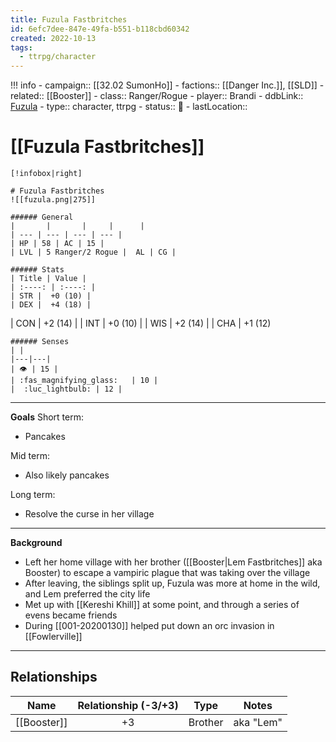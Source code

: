 ```yaml
---
title: Fuzula Fastbritches
id: 6efc7dee-847e-49fa-b551-b118cbd60342
created: 2022-10-13
tags:
  - ttrpg/character
---
```


!!! info
    - campaign:: [[32.02 SumonHo]]
    - factions:: [[Danger Inc.]], [[SLD]]
    - related:: [[Booster]]
    - class:: Ranger/Rogue
    - player:: Brandi
    - ddbLink:: [Fuzula](https://www.dndbeyond.com/characters/19369030)
    - type:: character, ttrpg
    - status:: 💓
    - lastLocation::

# [[Fuzula Fastbritches]]

    [!infobox|right]

    # Fuzula Fastbritches
    ![[fuzula.png|275]]

    ###### General
    |       |       |     |      |
    | --- | --- | --- | --- |
    | HP | 58 | AC | 15 |
    | LVL | 5 Ranger/2 Rogue |  AL | CG |

    ###### Stats
    | Title | Value |
    | :----: | :----: |
    | STR |  +0 (10) |
    | DEX |  +4 (18) |
   | CON | +2 (14) |
    | INT | +0 (10) |
    | WIS | +2 (14) |
    | CHA | +1 (12)

    ###### Senses
    | |
    |---|---|
    | 👁️ | 15 |
    | :fas_magnifying_glass:   | 10 |
    |  :luc_lightbulb: | 12 |

---
**Goals**
Short term:
 - Pancakes

Mid term:
- Also likely pancakes

Long term:
- Resolve the curse in her village

---

**Background**
- Left her home village with her brother ([[Booster|Lem Fastbritches]] aka Booster) to escape a vampiric plague that was taking over the village
- After leaving, the siblings split up, Fuzula was more at home in the wild, and Lem preferred the city life
- Met up with [[Kereshi Khill]] at some point, and through a series of evens became friends
- During [[001-20200130]] helped put down an orc invasion in [[Fowlerville]]

---


## Relationships

| Name        | Relationship (-3/+3) | Type | Notes |
| ----------- |:--------------------:| ---- | ----- |
| [[Booster]] |          +3          | Brother     |  aka "Lem"     |
